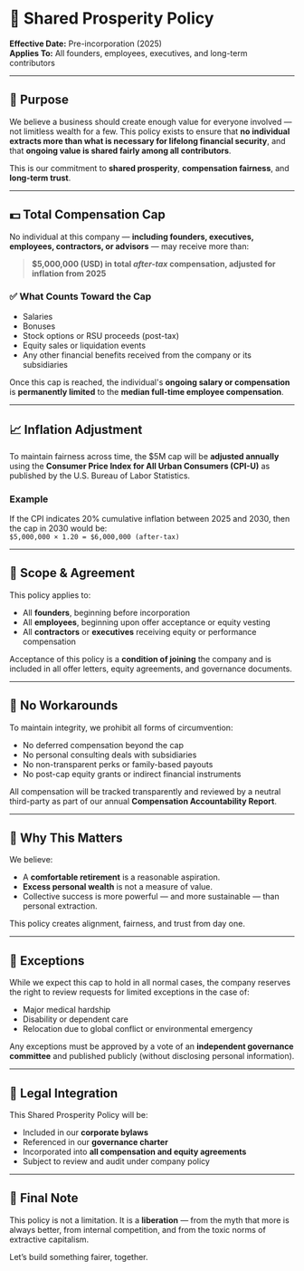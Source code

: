 # 📄 Shared Prosperity Policy

**Effective Date:** Pre-incorporation (2025)  
**Applies To:** All founders, employees, executives, and long-term contributors

---

## 🧭 Purpose

We believe a business should create enough value for everyone involved — not limitless wealth for a few. This policy exists to ensure that **no individual extracts more than what is necessary for lifelong financial security**, and that **ongoing value is shared fairly among all contributors**.

This is our commitment to **shared prosperity**, **compensation fairness**, and **long-term trust**.

---

## 💵 Total Compensation Cap

No individual at this company — **including founders, executives, employees, contractors, or advisors** — may receive more than:

> **$5,000,000 (USD) in total *after-tax* compensation, adjusted for inflation from 2025**

### ✅ What Counts Toward the Cap

- Salaries
- Bonuses
- Stock options or RSU proceeds (post-tax)
- Equity sales or liquidation events
- Any other financial benefits received from the company or its subsidiaries

Once this cap is reached, the individual's **ongoing salary or compensation** is **permanently limited** to the **median full-time employee compensation**.

---

## 📈 Inflation Adjustment

To maintain fairness across time, the $5M cap will be **adjusted annually** using the **Consumer Price Index for All Urban Consumers (CPI-U)** as published by the U.S. Bureau of Labor Statistics.

### Example

If the CPI indicates 20% cumulative inflation between 2025 and 2030, then the cap in 2030 would be:  
`$5,000,000 × 1.20 = $6,000,000 (after-tax)`  

---

## 🔐 Scope & Agreement

This policy applies to:

- All **founders**, beginning before incorporation
- All **employees**, beginning upon offer acceptance or equity vesting
- All **contractors** or **executives** receiving equity or performance compensation

Acceptance of this policy is a **condition of joining** the company and is included in all offer letters, equity agreements, and governance documents.

---

## 🚫 No Workarounds

To maintain integrity, we prohibit all forms of circumvention:

- No deferred compensation beyond the cap
- No personal consulting deals with subsidiaries
- No non-transparent perks or family-based payouts
- No post-cap equity grants or indirect financial instruments

All compensation will be tracked transparently and reviewed by a neutral third-party as part of our annual **Compensation Accountability Report**.

---

## 🌱 Why This Matters

We believe:

- A **comfortable retirement** is a reasonable aspiration.
- **Excess personal wealth** is not a measure of value.
- Collective success is more powerful — and more sustainable — than personal extraction.

This policy creates alignment, fairness, and trust from day one.

---

## 🤝 Exceptions

While we expect this cap to hold in all normal cases, the company reserves the right to review requests for limited exceptions in the case of:

- Major medical hardship
- Disability or dependent care
- Relocation due to global conflict or environmental emergency

Any exceptions must be approved by a vote of an **independent governance committee** and published publicly (without disclosing personal information).

---

## 📜 Legal Integration

This Shared Prosperity Policy will be:

- Included in our **corporate bylaws**
- Referenced in our **governance charter**
- Incorporated into **all compensation and equity agreements**
- Subject to review and audit under company policy

---

## 🏁 Final Note

This policy is not a limitation. It is a **liberation** — from the myth that more is always better, from internal competition, and from the toxic norms of extractive capitalism.

Let’s build something fairer, together.

